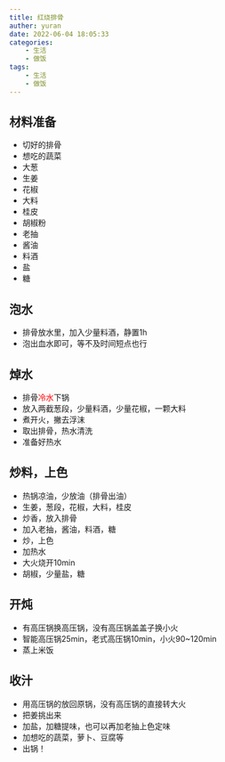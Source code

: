```yaml
---
title: 红烧排骨
auther: yuran
date: 2022-06-04 18:05:33
categories:
    - 生活
    - 做饭
tags:
    - 生活
    - 做饭
---
```


## 材料准备
- 切好的排骨
- 想吃的蔬菜
- 大葱
- 生姜
- 花椒
- 大料
- 桂皮
- 胡椒粉
- 老抽
- 酱油
- 料酒
- 盐
- 糖

## 泡水
- 排骨放水里，加入少量料酒，静置1h
- 泡出血水即可，等不及时间短点也行

## 焯水
- 排骨<font color = red>冷水</font>下锅
- 放入两截葱段，少量料酒，少量花椒，一颗大料
- 煮开火，撇去浮沫
- 取出排骨，热水清洗
- 准备好热水

## 炒料，上色
- 热锅凉油，少放油（排骨出油）
- 生姜，葱段，花椒，大料，桂皮
- 炒香，放入排骨
- 加入老抽，酱油，料酒，糖
- 炒，上色
- 加热水
- 大火烧开10min
- 胡椒，少量盐，糖

## 开炖
- 有高压锅换高压锅，没有高压锅盖盖子换小火
- 智能高压锅25min，老式高压锅10min，小火90~120min
- 蒸上米饭

## 收汁
- 用高压锅的放回原锅，没有高压锅的直接转大火
- 把姜挑出来
- 加盐，加糖提味，也可以再加老抽上色定味
- 加想吃的蔬菜，萝卜、豆腐等
- 出锅！
